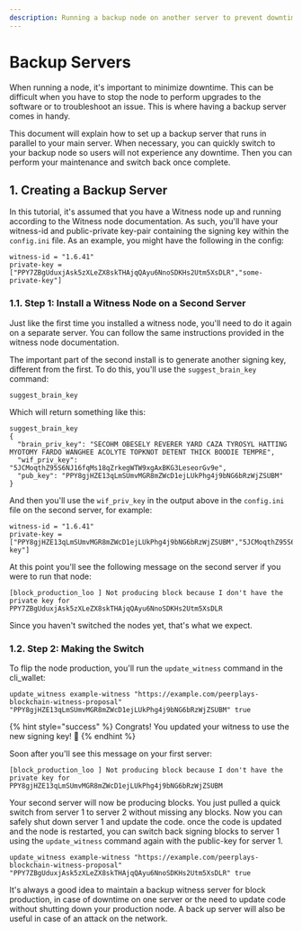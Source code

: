 ```yaml
---
description: Running a backup node on another server to prevent downtime
---
```


# Backup Servers

When running a node, it's important to minimize downtime. This can be difficult when you have to stop the node to perform upgrades to the software or to troubleshoot an issue. This is where having a backup server comes in handy.

This document will explain how to set up a backup server that runs in parallel to your main server. When necessary, you can quickly switch to your backup node so users will not experience any downtime. Then you can perform your maintenance and switch back once complete.

## 1. Creating a Backup Server

In this tutorial, it's assumed that you have a Witness node up and running according to the Witness node documentation. As such, you'll have your witness-id and public-private key-pair containing the signing key within the `config.ini` file. As an example, you might have the following in the config:

```text
witness-id = "1.6.41"
private-key = ["PPY7ZBgUduxjAsk5zXLeZX8skTHAjqQAyu6NnoSDKHs2Utm5XsDLR","some-private-key"]
```

### 1.1. Step 1: Install a Witness Node on a Second Server

Just like the first time you installed a witness node, you'll need to do it again on a separate server. You can follow the same instructions provided in the witness node documentation.

The important part of the second install is to generate another signing key, different from the first. To do this, you'll use the `suggest_brain_key` command:

```text
suggest_brain_key
```

Which will return something like this:

```text
suggest_brain_key
{
  "brain_priv_key": "SECOHM OBESELY REVERER YARD CAZA TYROSYL HATTING MYOTOMY FARDO WANGHEE ACOLYTE TOPKNOT DETENT THICK BOODIE TEMPRE",
  "wif_priv_key": "5JCMoqthZ95S6NJ16fqMs18qZrkegWTW9xgAxBKG3LeseorGv9e",
  "pub_key": "PPY8gjHZE13qLmSUmvMGR8mZWcD1ejLUkPhg4j9bNG6bRzWjZSUBM"
}
```

And then you'll use the `wif_priv_key` in the output above in the `config.ini` file on the second server, for example:

```text
witness-id = "1.6.41"
private-key = ["PPY8gjHZE13qLmSUmvMGR8mZWcD1ejLUkPhg4j9bNG6bRzWjZSUBM","5JCMoqthZ95S6NJ16fqMs18qZrkegWTW9xgAxBKG3LeseorGv9e-key"]
```

At this point you'll see the following message on the second server if you were to run that node:

```text
[block_production_loo ] Not producing block because I don't have the private key for 
PPY7ZBgUduxjAsk5zXLeZX8skTHAjqQAyu6NnoSDKHs2Utm5XsDLR
```

Since you haven't switched the nodes yet, that's what we expect.

### 1.2. Step 2: Making the Switch

To flip the node production, you'll run the `update_witness` command in the cli\_wallet:

```text
update_witness example-witness "https://example.com/peerplays-blockchain-witness-proposal" "PPY8gjHZE13qLmSUmvMGR8mZWcD1ejLUkPhg4j9bNG6bRzWjZSUBM" true
```

{% hint style="success" %}
Congrats! You updated your witness to use the new signing key! 🎉 
{% endhint %}

Soon after you'll see this message on your first server:

```text
[block_production_loo ] Not producing block because I don't have the private key for 
PPY8gjHZE13qLmSUmvMGR8mZWcD1ejLUkPhg4j9bNG6bRzWjZSUBM
```

Your second server will now be producing blocks. You just pulled a quick switch from server 1 to server 2 without missing any blocks. Now you can safely shut down server 1 and update the code. once the code is updated and the node is restarted, you can switch back signing blocks to server 1 using the `update_witness` command again with the public-key for server 1.

```text
update_witness example-witness "https://example.com/peerplays-blockchain-witness-proposal" "PPY7ZBgUduxjAsk5zXLeZX8skTHAjqQAyu6NnoSDKHs2Utm5XsDLR" true
```

It's always a good idea to maintain a backup witness server for block production, in case of downtime on one server or the need to update code without shutting down your production node. A back up server will also be useful in case of an attack on the network.

